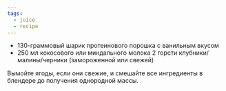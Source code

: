 ```yaml
---
tags:
  - juice
  - recipe
---
```

- 130-граммовый шарик протеинового порошка с ванильным вкусом
- 250 мл кокосового или миндального молока 2 горсти клубники/малины/черники (замороженной или свежей)

Вымойте ягоды, если они свежие, и смешайте все ингредиенты в блендере до получения однородной массы.